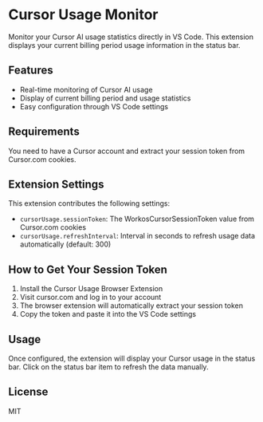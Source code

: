 # Cursor Usage Monitor

Monitor your Cursor AI usage statistics directly in VS Code. This extension displays your current billing period usage information in the status bar.

## Features

- Real-time monitoring of Cursor AI usage
- Display of current billing period and usage statistics
- Easy configuration through VS Code settings

## Requirements

You need to have a Cursor account and extract your session token from Cursor.com cookies.

## Extension Settings

This extension contributes the following settings:

* `cursorUsage.sessionToken`: The WorkosCursorSessionToken value from Cursor.com cookies
* `cursorUsage.refreshInterval`: Interval in seconds to refresh usage data automatically (default: 300)

## How to Get Your Session Token

1. Install the Cursor Usage Browser Extension
2. Visit cursor.com and log in to your account
3. The browser extension will automatically extract your session token
4. Copy the token and paste it into the VS Code settings

## Usage

Once configured, the extension will display your Cursor usage in the status bar. Click on the status bar item to refresh the data manually.

## License

MIT